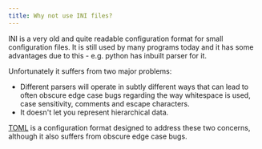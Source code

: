 ```yaml
---
title: Why not use INI files?
---
```


INI is a very old and quite readable configuration format for small configuration files.
It is still used by many programs today and it has some advantages due to this - e.g.
python has inbuilt parser for it.

Unfortunately it suffers from two major problems:

- Different parsers will operate in subtly different ways that can lead to often obscure edge case bugs regarding the way whitespace is used, case sensitivity, comments and escape characters.
- It doesn't let you represent hierarchical data.

[TOML](../toml) is a configuration format designed to address these two concerns,
although it also suffers from obscure edge case bugs.
